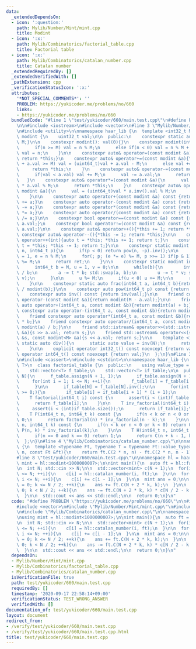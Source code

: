 ```yaml
---
data:
  _extendedDependsOn:
  - icon: ':question:'
    path: Mylib/Number/Mint/mint.cpp
    title: Modint
  - icon: ':x:'
    path: Mylib/Combinatorics/factorial_table.cpp
    title: Factorial table
  - icon: ':x:'
    path: Mylib/Combinatorics/catalan_number.cpp
    title: Catalan number
  _extendedRequiredBy: []
  _extendedVerifiedWith: []
  _pathExtension: cpp
  _verificationStatusIcon: ':x:'
  attributes:
    '*NOT_SPECIAL_COMMENTS*': ''
    PROBLEM: https://yukicoder.me/problems/no/660
    links:
    - https://yukicoder.me/problems/no/660
  bundledCode: "#line 1 \"test/yukicoder/660/main.test.cpp\"\n#define PROBLEM \"https://yukicoder.me/problems/no/660\"\
    \n\n#include <iostream>\n#include <vector>\n#line 3 \"Mylib/Number/Mint/mint.cpp\"\
    \n#include <utility>\n\nnamespace haar_lib {\n  template <int32_t M>\n  class\
    \ modint {\n    uint32_t val;\n\n  public:\n    constexpr static auto mod(){return\
    \ M;}\n\n    constexpr modint(): val(0){}\n    constexpr modint(int64_t n){\n\
    \      if(n >= M) val = n % M;\n      else if(n < 0) val = n % M + M;\n      else\
    \ val = n;\n    }\n\n    constexpr auto& operator=(const modint &a){val = a.val;\
    \ return *this;}\n    constexpr auto& operator+=(const modint &a){\n      if(val\
    \ + a.val >= M) val = (uint64_t)val + a.val - M;\n      else val += a.val;\n \
    \     return *this;\n    }\n    constexpr auto& operator-=(const modint &a){\n\
    \      if(val < a.val) val += M;\n      val -= a.val;\n      return *this;\n \
    \   }\n    constexpr auto& operator*=(const modint &a){\n      val = (uint64_t)val\
    \ * a.val % M;\n      return *this;\n    }\n    constexpr auto& operator/=(const\
    \ modint &a){\n      val = (uint64_t)val * a.inv().val % M;\n      return *this;\n\
    \    }\n\n    constexpr auto operator+(const modint &a) const {return modint(*this)\
    \ += a;}\n    constexpr auto operator-(const modint &a) const {return modint(*this)\
    \ -= a;}\n    constexpr auto operator*(const modint &a) const {return modint(*this)\
    \ *= a;}\n    constexpr auto operator/(const modint &a) const {return modint(*this)\
    \ /= a;}\n\n    constexpr bool operator==(const modint &a) const {return val ==\
    \ a.val;}\n    constexpr bool operator!=(const modint &a) const {return val !=\
    \ a.val;}\n\n    constexpr auto& operator++(){*this += 1; return *this;}\n   \
    \ constexpr auto& operator--(){*this -= 1; return *this;}\n\n    constexpr auto\
    \ operator++(int){auto t = *this; *this += 1; return t;}\n    constexpr auto operator--(int){auto\
    \ t = *this; *this -= 1; return t;}\n\n    constexpr static modint pow(int64_t\
    \ n, int64_t p){\n      if(p < 0) return pow(n, -p).inv();\n\n      int64_t ret\
    \ = 1, e = n % M;\n      for(; p; (e *= e) %= M, p >>= 1) if(p & 1) (ret *= e)\
    \ %= M;\n      return ret;\n    }\n\n    constexpr static modint inv(int64_t a){\n\
    \      int64_t b = M, u = 1, v = 0;\n\n      while(b){\n        int64_t t = a\
    \ / b;\n        a -= t * b; std::swap(a, b);\n        u -= t * v; std::swap(u,\
    \ v);\n      }\n\n      u %= M;\n      if(u < 0) u += M;\n\n      return u;\n\
    \    }\n\n    constexpr static auto frac(int64_t a, int64_t b){return modint(a)\
    \ / modint(b);}\n\n    constexpr auto pow(int64_t p) const {return pow(val, p);}\n\
    \    constexpr auto inv() const {return inv(val);}\n\n    friend constexpr auto\
    \ operator-(const modint &a){return modint(M - a.val);}\n\n    friend constexpr\
    \ auto operator+(int64_t a, const modint &b){return modint(a) + b;}\n    friend\
    \ constexpr auto operator-(int64_t a, const modint &b){return modint(a) - b;}\n\
    \    friend constexpr auto operator*(int64_t a, const modint &b){return modint(a)\
    \ * b;}\n    friend constexpr auto operator/(int64_t a, const modint &b){return\
    \ modint(a) / b;}\n\n    friend std::istream& operator>>(std::istream &s, modint<M>\
    \ &a){s >> a.val; return s;}\n    friend std::ostream& operator<<(std::ostream\
    \ &s, const modint<M> &a){s << a.val; return s;}\n\n    template <int N>\n   \
    \ static auto div(){\n      static auto value = inv(N);\n      return value;\n\
    \    }\n\n    explicit operator int32_t() const noexcept {return val;}\n    explicit\
    \ operator int64_t() const noexcept {return val;}\n  };\n}\n#line 3 \"Mylib/Combinatorics/factorial_table.cpp\"\
    \n#include <cassert>\n#include <cstdint>\n\nnamespace haar_lib {\n  template <typename\
    \ T>\n  class factorial_table {\n  public:\n    using value_type = T;\n\n  private:\n\
    \    std::vector<T> f_table;\n    std::vector<T> if_table;\n\n  public:\n    factorial_table(int\
    \ N){\n      f_table.assign(N + 1, 1);\n      if_table.assign(N + 1, 1);\n\n \
    \     for(int i = 1; i <= N; ++i){\n        f_table[i] = f_table[i - 1] * i;\n\
    \      }\n\n      if_table[N] = f_table[N].inv();\n\n      for(int i = N; --i\
    \ >= 0;){\n        if_table[i] = if_table[i + 1] * (i + 1);\n      }\n    }\n\n\
    \    T factorial(int64_t i) const {\n      assert(i < (int)f_table.size());\n\
    \      return f_table[i];\n    }\n\n    T inv_factorial(int64_t i) const {\n \
    \     assert(i < (int)if_table.size());\n      return if_table[i];\n    }\n\n\
    \    T P(int64_t n, int64_t k) const {\n      if(n < k or n < 0 or k < 0) return\
    \ 0;\n      return factorial(n) * inv_factorial(n - k);\n    }\n\n    T C(int64_t\
    \ n, int64_t k) const {\n      if(n < k or n < 0 or k < 0) return 0;\n      return\
    \ P(n, k) * inv_factorial(k);\n    }\n\n    T H(int64_t n, int64_t k) const {\n\
    \      if(n == 0 and k == 0) return 1;\n      return C(n + k - 1, k);\n    }\n\
    \  };\n}\n#line 4 \"Mylib/Combinatorics/catalan_number.cpp\"\n\nnamespace haar_lib\
    \ {\n  template <typename Ft, typename T = typename Ft::value_type>\n  T catalan_number(int64_t\
    \ n, const Ft &ft){\n    return ft.C(2 * n, n) - ft.C(2 * n, n - 1);\n  }\n}\n\
    #line 8 \"test/yukicoder/660/main.test.cpp\"\n\nnamespace hl = haar_lib;\n\nusing\
    \ mint = hl::modint<1000000007>;\n\nint main(){\n  auto ft = hl::factorial_table<mint>(500000);\n\
    \n  int N; std::cin >> N;\n\n  std::vector<mint> c(N + 1);\n  for(int i = 0; i\
    \ <= N; ++i){\n    c[i] = hl::catalan_number(i, ft);\n  }\n\n  for(int i = 1;\
    \ i <= N; ++i){\n    c[i] += c[i - 1];\n  }\n\n  mint ans = 0;\n\n  for(int k\
    \ = 0; k <= N / 2; ++k){\n    ans += ft.C(N + 2 * k, k);\n  }\n\n  for(int k =\
    \ 0; k < N / 2; ++k){\n    ans -= ft.C(N + 2 * k, k) * c[N / 2 - k - 1] * 2;\n\
    \  }\n\n  std::cout << ans << std::endl;\n\n  return 0;\n}\n"
  code: "#define PROBLEM \"https://yukicoder.me/problems/no/660\"\n\n#include <iostream>\n\
    #include <vector>\n#include \"Mylib/Number/Mint/mint.cpp\"\n#include \"Mylib/Combinatorics/factorial_table.cpp\"\
    \n#include \"Mylib/Combinatorics/catalan_number.cpp\"\n\nnamespace hl = haar_lib;\n\
    \nusing mint = hl::modint<1000000007>;\n\nint main(){\n  auto ft = hl::factorial_table<mint>(500000);\n\
    \n  int N; std::cin >> N;\n\n  std::vector<mint> c(N + 1);\n  for(int i = 0; i\
    \ <= N; ++i){\n    c[i] = hl::catalan_number(i, ft);\n  }\n\n  for(int i = 1;\
    \ i <= N; ++i){\n    c[i] += c[i - 1];\n  }\n\n  mint ans = 0;\n\n  for(int k\
    \ = 0; k <= N / 2; ++k){\n    ans += ft.C(N + 2 * k, k);\n  }\n\n  for(int k =\
    \ 0; k < N / 2; ++k){\n    ans -= ft.C(N + 2 * k, k) * c[N / 2 - k - 1] * 2;\n\
    \  }\n\n  std::cout << ans << std::endl;\n\n  return 0;\n}\n"
  dependsOn:
  - Mylib/Number/Mint/mint.cpp
  - Mylib/Combinatorics/factorial_table.cpp
  - Mylib/Combinatorics/catalan_number.cpp
  isVerificationFile: true
  path: test/yukicoder/660/main.test.cpp
  requiredBy: []
  timestamp: '2020-09-17 22:58:14+09:00'
  verificationStatus: TEST_WRONG_ANSWER
  verifiedWith: []
documentation_of: test/yukicoder/660/main.test.cpp
layout: document
redirect_from:
- /verify/test/yukicoder/660/main.test.cpp
- /verify/test/yukicoder/660/main.test.cpp.html
title: test/yukicoder/660/main.test.cpp
---
```

